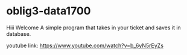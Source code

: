 # oblig3-data1700
Hiii Welcome
A simple program that takes in your ticket and saves it in database.

youtube link:
https://www.youtube.com/watch?v=b_6yN5rEyZs
